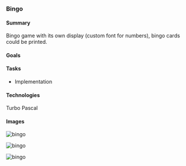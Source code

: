 ### Bingo

#### Summary

Bingo game with its own display (custom font for numbers), bingo cards could be printed.

#### Goals

#### Tasks

- Implementation

#### Technologies

Turbo Pascal

#### Images

![bingo](/assets/images/bingo/bingo_01.png)

![bingo](/assets/images/bingo/bingo_02.png)

![bingo](/assets/images/bingo/bingo_03.png)
